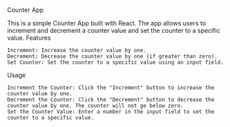 Counter App

This is a simple Counter App built with React. The app allows users to increment and decrement a counter value and set the counter to a specific value.
Features

    Increment: Increase the counter value by one.
    Decrement: Decrease the counter value by one (if greater than zero).
    Set Counter: Set the counter to a specific value using an input field.

Usage

    Increment the Counter: Click the "Increment" button to increase the counter value by one.
    Decrement the Counter: Click the "Decrement" button to decrease the counter value by one. The counter will not go below zero.
    Set the Counter Value: Enter a number in the input field to set the counter to a specific value.